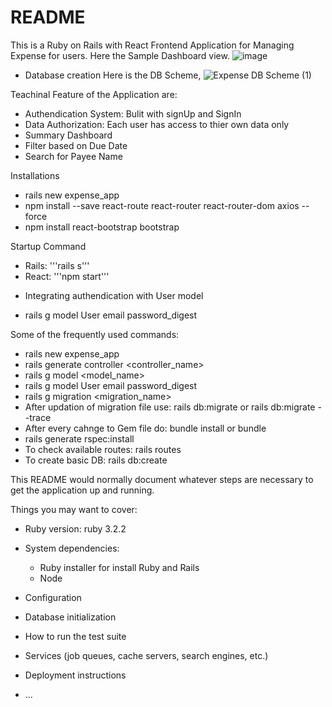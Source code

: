 # README
This is a Ruby on Rails with React Frontend Application for Managing Expense for users. Here the Sample Dashboard view.
![image](https://github.com/dhanavishnu13/Ruby-on-Rails-with-React/assets/83368841/0a2b4324-4b46-4053-9c21-4a2f1e6f49ec)

* Database creation
  Here is the DB Scheme,
![Expense DB Scheme (1)](https://github.com/dhanavishnu13/Ruby-on-Rails-with-React/assets/83368841/a676b24f-b599-4b1f-abef-be50293e4a5f)

Teachinal Feature of the Application are:
- Authendication System: Bulit with signUp and SignIn
- Data Authorization: Each user has access to thier own data only
- Summary Dashboard
- Filter based on Due Date
- Search for Payee Name

Installations
- rails new expense_app
- npm install --save react-route react-router react-router-dom axios --force
- npm install react-bootstrap bootstrap  

Startup Command
- Rails: '''rails s'''
- React: '''npm start'''

* Integrating authendication with User model
- rails g model User email password_digest

Some of the frequently used commands:
- rails new expense_app
- rails generate controller <controller_name>
- rails g model <model_name>
- rails g model User email password_digest
- rails g migration <migration_name>
- After updation of migration file use: rails db:migrate or rails db:migrate --trace
- After every cahnge to Gem file do: bundle install or bundle
- rails generate rspec:install
- To check available routes: rails routes
- To create basic DB: rails db:create

This README would normally document whatever steps are necessary to get the
application up and running.

Things you may want to cover:

* Ruby version: ruby 3.2.2

* System dependencies:
  - Ruby installer for install Ruby and Rails
  - Node

* Configuration

* Database initialization

* How to run the test suite

* Services (job queues, cache servers, search engines, etc.)

* Deployment instructions

* ...


